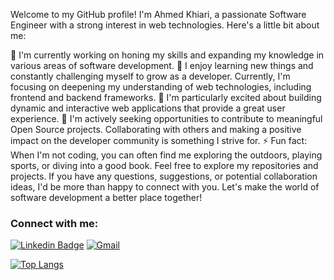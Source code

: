 Welcome to my GitHub profile! I'm Ahmed Khiari, a passionate Software Engineer with a strong interest in web technologies. Here's a little bit about me:

🔭 I'm currently working on honing my skills and expanding my knowledge in various areas of software development.
🌱 I enjoy learning new things and constantly challenging myself to grow as a developer. Currently, I'm focusing on deepening my understanding of web technologies, including frontend and backend frameworks.
💪 I'm particularly excited about building dynamic and interactive web applications that provide a great user experience.
👯 I'm actively seeking opportunities to contribute to meaningful Open Source projects. Collaborating with others and making a positive impact on the developer community is something I strive for.
⚡ Fun fact: When I'm not coding, you can often find me exploring the outdoors, playing sports, or diving into a good book.
Feel free to explore my repositories and projects. If you have any questions, suggestions, or potential collaboration ideas, I'd be more than happy to connect with you. Let's make the world of software development a better place together! 
 

 </abc>

### Connect with me:
[![Linkedin Badge](https://img.shields.io/badge/-Ahmedkr-blue?style=flat-square&logo=Linkedin&logoColor=white&link=https://www.linkedin.com/in/ahmedkr/)](https://www.linkedin.com/in/ahmedkhiari/)
[![Gmail](https://img.shields.io/badge/-Ahmedkr-c14438?style=flat&logo=Gmail&logoColor=white)](mailto:ahmed.khiari2@esprit.tn)

[![Top Langs](https://github-readme-stats.vercel.app/api/top-langs/?username=Ahmedkr5&layout=compact)](https://github.com/anuraghazra/github-readme-stats)



